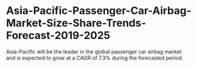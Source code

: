 # Asia-Pacific-Passenger-Car-Airbag-Market-Size-Share-Trends-Forecast-2019-2025
Asia-Pacific will be the leader in the global passenger car airbag market and is expected to grow at a CAGR of 7.3% during the forecasted period.
